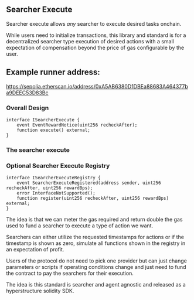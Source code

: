## Searcher Execute

Searcher execute allows _any_ searcher to execute desired tasks onchain.

While users need to initialize transactions, this library and standard is for a decentralized searcher type execution of desired actions with a small expectation of compensation beyond the price of gas configurable by the user.


## Example runner address:
https://sepolia.etherscan.io/address/0xA5AB6380D1DBEa88683A464377ba9DEEC53D83Bc

### Overall Design

```sol
interface ISearcherExecute {
    event EventRewardNotice(uint256 recheckAfter);
    function execute() external;
}
```

### The searcher execute

### Optional Searcher Execute Registry

```sol
interface ISearcherExecuteRegistry {
    event SearcherExecuteRegistered(address sender, uint256 recheckAfter, uint256 rewardBps);
    error InterfaceNotSupported();
    function register(uint256 recheckAfter, uint256 rewardBps) external;
}
```

The idea is that we can meter the gas required and return double the gas used to fund a searcher to execute a type of action we want.

Searchers can either utilize the requested timestamps for actions or if the timestamp is shown as zero, simulate all functions shown in the registry in an expectation of profit.

Users of the protocol do not need to pick one provider but can just change parameters or scripts if operating conditions change and just need to fund the contract to pay the searchers for their execution.

The idea is this standard is searcher and agent agnostic and released as a hyperstructure solidity SDK.